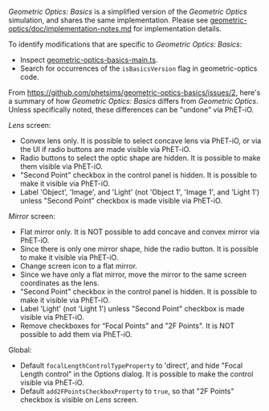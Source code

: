 _Geometric Optics: Basics_ is a simplified version of the _Geometric Optics_ simulation, and shares the same implementation.  Please see [geometric-optics/doc/implementation-notes.md](https://github.com/phetsims/geometric-optics/blob/master/doc/implementation-notes.md) for implementation details.

To identify modifications that are specific to _Geometric Optics: Basics_:

* Inspect [geometric-optics-basics-main.ts](https://github.com/phetsims/geometric-optics-basics/blob/master/js/geometric-optics-basics-main.ts).
* Search for occurrences of the `isBasicsVersion` flag in geometric-optics code.

From https://github.com/phetsims/geometric-optics-basics/issues/2, here's a summary of how _Geometric Optics: Basics_ differs from _Geometric Optics_. Unless specifically noted, these differences can be "undone" via PhET-iO.

_Lens_ screen:
* Convex lens only. It is possible to select concave lens via PhET-iO, or via the UI if radio buttons are made visible via PhET-iO.
* Radio buttons to select the optic shape are hidden. It is possible to make them visible via PhET-iO.
* "Second Point" checkbox in the control panel is hidden.  It is possible to make it visible via PhET-iO.
* Label 'Object', 'Image', and 'Light' (not 'Object 1', 'Image 1', and 'Light 1') unless "Second Point" checkbox is made visible via PhET-iO.

_Mirror_ screen:
* Flat mirror only. It is NOT possible to add concave and convex mirror via PhET-iO.
* Since there is only one mirror shape, hide the radio button. It is possible to make it visible via PhET-iO.
* Change screen icon to a flat mirror.
* Since we have only a flat mirror, move the mirror to the same screen coordinates as the lens.
* "Second Point" checkbox in the control panel is hidden.  It is possible to make it visible via PhET-iO. 
* Label 'Light' (not 'Light 1') unless "Second Point" checkbox is made visible via PhET-iO.
* Remove checkboxes for “Focal Points” and "2F Points". It is NOT possible to add them via PhET-iO.

Global:
* Default `focalLengthControlTypeProperty` to 'direct', and hide "Focal Length control" in the Options dialog. It is possible to make the control visible via PhET-iO. 
* Default `add2FPointsCheckboxProperty` to `true`, so that "2F Points" checkbox is visible on _Lens_ screen.
